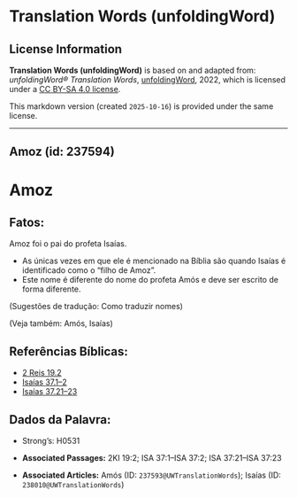 # Translation Words (unfoldingWord)

## License Information

**Translation Words (unfoldingWord)** is based on and adapted from: _unfoldingWord® Translation Words_, [unfoldingWord](https://unfoldingword.org/utw), 2022, which is licensed under a [CC BY-SA 4.0 license](https://creativecommons.org/licenses/by-sa/4.0/legalcode.en).

This markdown version (created `2025-10-16`) is provided under the same license.



--------------------------------

## Amoz (id: 237594)

Amoz
====

Fatos:
------

Amoz foi o pai do profeta Isaías.

* As únicas vezes em que ele é mencionado na Bíblia são quando Isaías é identificado como o “filho de Amoz”.
* Este nome é diferente do nome do profeta Amós e deve ser escrito de forma diferente.

(Sugestões de tradução: Como traduzir nomes)

(Veja também: Amós, Isaías)

Referências Bíblicas:
---------------------

* [2 Reis 19\.2](https://ref.ly/2Kgs19:2)
* [Isaías 37\.1–2](https://ref.ly/Isa37:1-Isa37:2)
* [Isaías 37\.21–23](https://ref.ly/Isa37:21-Isa37:23)

Dados da Palavra:
-----------------

* Strong’s: H0531

* **Associated Passages:** 2KI 19:2; ISA 37:1–ISA 37:2; ISA 37:21–ISA 37:23
* **Associated Articles:** Amós (ID: `237593@UWTranslationWords`); Isaías (ID: `238010@UWTranslationWords`)


